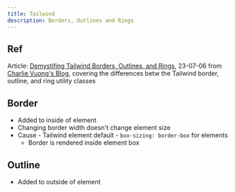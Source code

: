 ```yaml
---
title: Tailwind
description: Borders, Outlines and Rings
---
```


## Ref

Article: [Demystifing Tailwind Borders, Outlines, and Rings](https://www.charlievuong.com/demystifing-tailwind-borders-outlines-and-rings), 23-07-06 from [Charlie Vuong's Blog](https://www.charlievuong.com/), covering the differences betw the Tailwind border, outline, and ring utility classes

## Border

- Added to inside of element
- Changing border width doesn't change element size
- Cause - Tailwind element default - `box-sizing: border-box` for elements
    - Border is rendered inside element box
    

## Outline

- Added to outside of element
